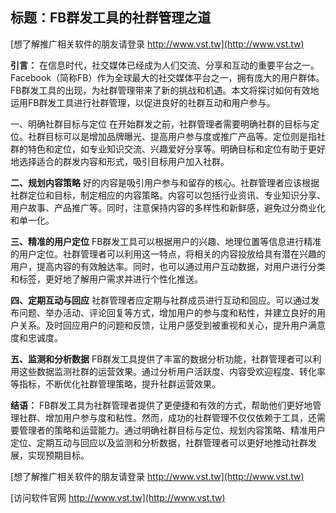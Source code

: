 ## **标题：FB群发工具的社群管理之道**

[想了解推广相关软件的朋友请登录 http://www.vst.tw](http://www.vst.tw)

**引言：**
在信息时代，社交媒体已经成为人们交流、分享和互动的重要平台之一。Facebook（简称FB）作为全球最大的社交媒体平台之一，拥有庞大的用户群体。FB群发工具的出现，为社群管理带来了新的挑战和机遇。本文将探讨如何有效地运用FB群发工具进行社群管理，以促进良好的社群互动和用户参与。

一、明确社群目标与定位
在开始群发之前，社群管理者需要明确社群的目标与定位。社群目标可以是增加品牌曝光、提高用户参与度或推广产品等。定位则是指社群的特色和定位，如专业知识交流、兴趣爱好分享等。明确目标和定位有助于更好地选择适合的群发内容和形式，吸引目标用户加入社群。

**二、规划内容策略**
好的内容是吸引用户参与和留存的核心。社群管理者应该根据社群定位和目标，制定相应的内容策略。内容可以包括行业资讯、专业知识分享、用户故事、产品推广等。同时，注意保持内容的多样性和新鲜感，避免过分商业化和单一化。

**三、精准的用户定位**
FB群发工具可以根据用户的兴趣、地理位置等信息进行精准的用户定位。社群管理者可以利用这一特点，将相关的内容投放给具有潜在兴趣的用户，提高内容的有效触达率。同时，也可以通过用户互动数据，对用户进行分类和标签，更好地了解用户需求并进行个性化推送。

**四、定期互动与回应**
社群管理者应定期与社群成员进行互动和回应。可以通过发布问题、举办活动、评论回复等方式，增加用户的参与度和粘性，并建立良好的用户关系。及时回应用户的问题和反馈，让用户感受到被重视和关心，提升用户满意度和忠诚度。

**五、监测和分析数据**
FB群发工具提供了丰富的数据分析功能，社群管理者可以利用这些数据监测社群的运营效果。通过分析用户活跃度、内容受欢迎程度、转化率等指标，不断优化社群管理策略，提升社群运营效果。

**结语：**
FB群发工具为社群管理者提供了更便捷和有效的方式，帮助他们更好地管理社群、增加用户参与度和粘性。然而，成功的社群管理不仅仅依赖于工具，还需要管理者的策略和运营能力。通过明确社群目标与定位、规划内容策略、精准用户定位、定期互动与回应以及监测和分析数据，社群管理者可以更好地推动社群发展，实现预期目标。

[想了解推广相关软件的朋友请登录 http://www.vst.tw](http://www.vst.tw)


[访问软件官网 http://www.vst.tw](http://www.vst.tw)
